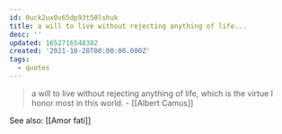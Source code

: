 ```yaml
---
id: 0uck2ux0v65dp93t50lshuk
title: a will to live without rejecting anything of life...
desc: ''
updated: 1652716548382
created: '2021-10-28T00:00:00.000Z'
tags:
  - quotes
---
```


> a will to live without rejecting anything of life, which is the virtue I honor most in this world. - [[Albert Camus]]

See also: [[Amor fati]]
